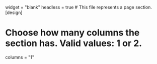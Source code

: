 widget = "blank"
headless = true  # This file represents a page section.
[design]
  # Choose how many columns the section has. Valid values: 1 or 2.
  columns = "1"
